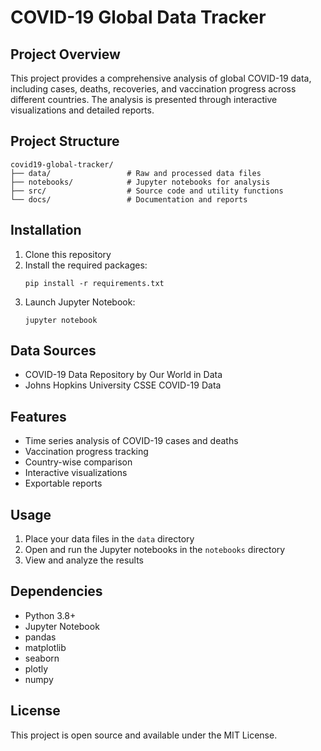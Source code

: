 # COVID-19 Global Data Tracker

## Project Overview
This project provides a comprehensive analysis of global COVID-19 data, including cases, deaths, recoveries, and vaccination progress across different countries. The analysis is presented through interactive visualizations and detailed reports.

## Project Structure
```
covid19-global-tracker/
├── data/                 # Raw and processed data files
├── notebooks/            # Jupyter notebooks for analysis
├── src/                  # Source code and utility functions
└── docs/                 # Documentation and reports
```

## Installation
1. Clone this repository
2. Install the required packages:
   ```
   pip install -r requirements.txt
   ```
3. Launch Jupyter Notebook:
   ```
   jupyter notebook
   ```

## Data Sources
- COVID-19 Data Repository by Our World in Data
- Johns Hopkins University CSSE COVID-19 Data

## Features
- Time series analysis of COVID-19 cases and deaths
- Vaccination progress tracking
- Country-wise comparison
- Interactive visualizations
- Exportable reports

## Usage
1. Place your data files in the `data` directory
2. Open and run the Jupyter notebooks in the `notebooks` directory
3. View and analyze the results

## Dependencies
- Python 3.8+
- Jupyter Notebook
- pandas
- matplotlib
- seaborn
- plotly
- numpy

## License
This project is open source and available under the MIT License.
